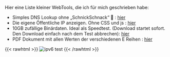  Hier eine Liste kleiner WebTools, die ich für mich geschrieben habe:  
- Simples DNS Lookup ohne „SchnickSchnack“ 🙂 : [hier](https://philippwasser.de/tools/nslookup.php)
- Die eigene Öffentliche IP anzeigen. Ohne CSS und js : [hier](https://ip.tools.pwserv.net/)
- 10GB zufällige Binärdaten. Ideal als Speedtest. (Download startet sofort. Den Download einfach nach dem Test abbrechen): [hier](https://speed.tools.pwserv.net/10GB.bin)  
- PDF Dokument mit allen Werten der verschiedenen E Reihen : [hier](/E_Reihe.pdf)


{{< rawhtml >}}
 <img class="connected-via" src='https://v4v6.ipv6-test.com/imgtest.png' alt='ipv6 test' title='ipv6 test' border='0' />
{{< /rawhtml >}}
